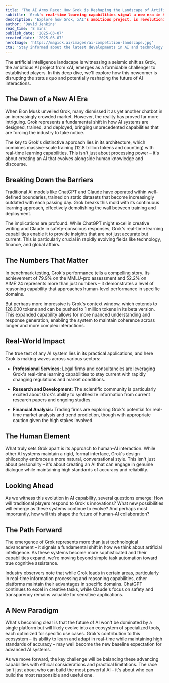 ```yaml
---
title: 'The AI Arms Race: How Grok is Reshaping the Landscape of Artificial Intelligence'
subtitle: 'Grok's real-time learning capabilities signal a new era in AI development'
description: 'Explore how Grok, xAI's ambitious project, is revolutionizing artificial intelligence with its real-time learning capabilities and expanded context window of up to 1 million tokens. Learn about its impact across industries and what this means for the future of AI development.'
author: 'David Jenkins'
read_time: '8 mins'
publish_date: '2025-03-07'
created_date: '2025-03-07'
heroImage: 'https://magick.ai/images/ai-competition-landscape.jpg'
cta: 'Stay informed about the latest developments in AI and technology by following us on LinkedIn. Join our community of tech enthusiasts and industry professionals to receive regular updates on groundbreaking innovations like Grok and other AI advancements.'
---
```


The artificial intelligence landscape is witnessing a seismic shift as Grok, the ambitious AI project from xAI, emerges as a formidable challenger to established players. In this deep dive, we'll explore how this newcomer is disrupting the status quo and potentially reshaping the future of AI interactions.

## The Dawn of a New AI Era

When Elon Musk unveiled Grok, many dismissed it as yet another chatbot in an increasingly crowded market. However, the reality has proved far more intriguing. Grok represents a fundamental shift in how AI systems are designed, trained, and deployed, bringing unprecedented capabilities that are forcing the industry to take notice.

The key to Grok's distinctive approach lies in its architecture, which combines massive-scale training (12.8 trillion tokens and counting) with real-time learning capabilities. This isn't just about processing power – it's about creating an AI that evolves alongside human knowledge and discourse.

## Breaking Down the Barriers

Traditional AI models like ChatGPT and Claude have operated within well-defined boundaries, trained on static datasets that become increasingly outdated with each passing day. Grok breaks this mold with its continuous learning approach, effectively demolishing the wall between training and deployment.

The implications are profound. While ChatGPT might excel in creative writing and Claude in safety-conscious responses, Grok's real-time learning capabilities enable it to provide insights that are not just accurate but current. This is particularly crucial in rapidly evolving fields like technology, finance, and global affairs.

## The Numbers That Matter

In benchmark testing, Grok's performance tells a compelling story. Its achievement of 79.9% on the MMLU-pro assessment and 52.2% on AIME'24 represents more than just numbers – it demonstrates a level of reasoning capability that approaches human-level performance in specific domains.

But perhaps more impressive is Grok's context window, which extends to 128,000 tokens and can be pushed to 1 million tokens in its beta version. This expanded capability allows for more nuanced understanding and response generation, enabling the system to maintain coherence across longer and more complex interactions.

## Real-World Impact

The true test of any AI system lies in its practical applications, and here Grok is making waves across various sectors:

- **Professional Services:** Legal firms and consultancies are leveraging Grok's real-time learning capabilities to stay current with rapidly changing regulations and market conditions.
  
- **Research and Development:** The scientific community is particularly excited about Grok's ability to synthesize information from current research papers and ongoing studies.
  
- **Financial Analysis:** Trading firms are exploring Grok's potential for real-time market analysis and trend prediction, though with appropriate caution given the high stakes involved.

## The Human Element

What truly sets Grok apart is its approach to human-AI interaction. While other AI systems maintain a rigid, formal interface, Grok's design philosophy embraces a more natural, conversational style. This isn't just about personality – it's about creating an AI that can engage in genuine dialogue while maintaining high standards of accuracy and reliability.

## Looking Ahead

As we witness this evolution in AI capability, several questions emerge: How will traditional players respond to Grok's innovations? What new possibilities will emerge as these systems continue to evolve? And perhaps most importantly, how will this shape the future of human-AI collaboration?

## The Path Forward

The emergence of Grok represents more than just technological advancement – it signals a fundamental shift in how we think about artificial intelligence. As these systems become more sophisticated and their capabilities expand, we're moving beyond simple task automation toward true cognitive assistance.

Industry observers note that while Grok leads in certain areas, particularly in real-time information processing and reasoning capabilities, other platforms maintain their advantages in specific domains. ChatGPT continues to excel in creative tasks, while Claude's focus on safety and transparency remains valuable for sensitive applications.

## A New Paradigm

What's becoming clear is that the future of AI won't be dominated by a single platform but will likely evolve into an ecosystem of specialized tools, each optimized for specific use cases. Grok's contribution to this ecosystem – its ability to learn and adapt in real-time while maintaining high standards of accuracy – may well become the new baseline expectation for advanced AI systems.

As we move forward, the key challenge will be balancing these advancing capabilities with ethical considerations and practical limitations. The race isn't just about who can build the most powerful AI – it's about who can build the most responsible and useful one.